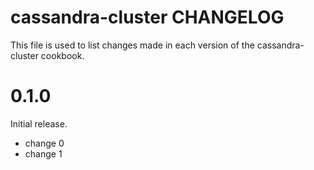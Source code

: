 # cassandra-cluster CHANGELOG

This file is used to list changes made in each version of the cassandra-cluster cookbook.

# 0.1.0

Initial release.

- change 0
- change 1

